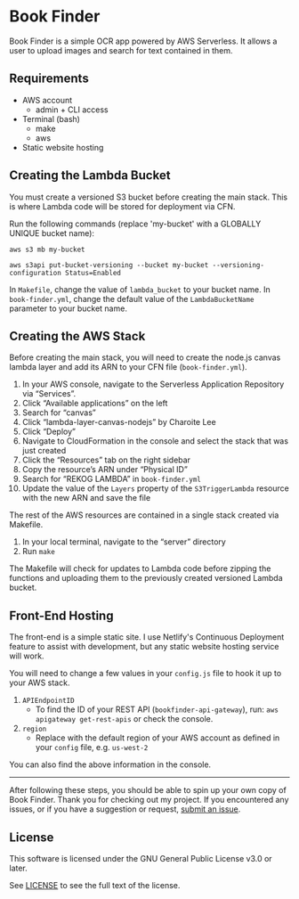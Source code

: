 # Book Finder

Book Finder is a simple OCR app powered by AWS Serverless. It allows a user to upload images and search for text contained in them.



## Requirements
- AWS account
    - admin + CLI access
- Terminal (bash)
    - make
    - aws
- Static website hosting

## Creating the Lambda Bucket

You must create a versioned S3 bucket before creating the main stack. This is where Lambda code will be stored for deployment via CFN. 

Run the following commands (replace 'my-bucket' with a GLOBALLY UNIQUE bucket name):

```aws s3 mb my-bucket```

```aws s3api put-bucket-versioning --bucket my-bucket --versioning-configuration Status=Enabled```

In `Makefile`, change the value of `lambda_bucket` to your bucket name.
In `book-finder.yml`, change the default value of the `LambdaBucketName` parameter to your bucket name.

## Creating the AWS Stack

Before creating the main stack, you will need to create the node.js canvas lambda layer and add its ARN to your CFN file (`book-finder.yml`).

1. In your AWS console, navigate to the Serverless Application Repository via “Services”.
2. Click “Available applications” on the left
3. Search for “canvas”
4. Click “lambda-layer-canvas-nodejs” by Charoite Lee
5. Click “Deploy”
6. Navigate to CloudFormation in the console and select the stack that was just created
7. Click the “Resources” tab on the right sidebar
8. Copy the resource’s ARN under “Physical ID”
9. Search for “REKOG LAMBDA” in `book-finder.yml`
10. Update the value of the `Layers` property of the `S3TriggerLambda` resource with the new ARN and save the file

The rest of the AWS resources are contained in a single stack created via Makefile. 

1. In your local terminal, navigate to the “server” directory
2. Run `make`

The Makefile will check for updates to Lambda code before zipping the functions and uploading them to the previously created versioned Lambda bucket.

## Front-End Hosting
The front-end is a simple static site. I use Netlify's Continuous Deployment feature to assist with development, but any static website hosting service will work. 

You will need to change a few values in your `config.js` file to hook it up to your AWS stack.

1. `APIEndpointID`
    - To find the ID of your REST API (`bookfinder-api-gateway`), run: `aws apigateway get-rest-apis` or check the console.
2. `region`
    - Replace with the default region of your AWS account as defined in your `config` file, e.g. `us-west-2`

You can also find the above information in the console.

----
After following these steps, you should be able to spin up your own copy of Book Finder. Thank you for checking out my project. If you encountered any issues, or if you have a suggestion or request, [submit an issue](https://github.com/mcpherson/AWS-book-finder/issues/new).

## License

This software is licensed under the GNU General Public License v3.0 or later.

See [LICENSE](https://github.com/mcpherson/AWS-book-finder/blob/main/LICENSE) to see the full text of the license.